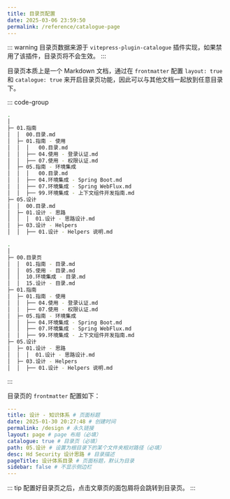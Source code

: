 ```yaml
---
title: 目录页配置
date: 2025-03-06 23:59:50
permalink: /reference/catalogue-page
---
```


::: warning
目录页数据来源于 `vitepress-plugin-catalogue` 插件实现，如果禁用了该插件，目录页将不会生效。
:::

目录页本质上是一个 Markdown 文档，通过在 `frontmatter` 配置 `layout: true` 和 `catalogue: true` 来开启目录页功能，因此可以与其他文档一起放到任意目录下。

::: code-group
```sh [当前文件夹] {4,10,15}
.
│
├─ 01.指南
│  │  00.目录.md
│  ├─ 01.指南 - 使用
│  │  │   00.目录.md
│  │  ├── 04.使用 - 登录认证.md
│  │  ├── 07.使用 - 权限认证.md
│  ├─ 05.指南 - 环境集成
│  │  │   00.目录.md
│  │  ├── 04.环境集成 - Spring Boot.md
│  │  ├── 07.环境集成 - Spring WebFlux.md
│  │  ├── 99.环境集成 - 上下文组件开发指南.md
├─ 05.设计
│  │  00.目录.md
│  ├─ 01.设计 - 思路
│  │  │  01.设计 - 思路设计.md
│  ├─ 03.设计 - Helpers
│  │  ├── 01.设计 - Helpers 说明.md
```

```sh [专门创建目录页文件夹] {3-7}
.
│
├─ 00.目录页
│  │  01.指南 - 目录.md
│  │  05.使用 - 目录.md
│  │  10.环境集成 - 目录.md
│  │  15.设计 - 目录.md
├─ 01.指南
│  ├─ 01.指南 - 使用
│  │  ├── 04.使用 - 登录认证.md
│  │  ├── 07.使用 - 权限认证.md
│  ├─ 05.指南 - 环境集成
│  │  ├── 04.环境集成 - Spring Boot.md
│  │  ├── 07.环境集成 - Spring WebFlux.md
│  │  ├── 99.环境集成 - 上下文组件开发指南.md
├─ 05.设计
│  ├─ 01.设计 - 思路
│  │  │  01.设计 - 思路设计.md
│  ├─ 03.设计 - Helpers
│  │  ├── 01.设计 - Helpers 说明.md
```
:::


目录页的 `frontmatter` 配置如下：

```yaml
---
title: 设计 - 知识体系 # 页面标题
date: 2025-01-30 20:27:48 # 创建时间
permalink: /design # 永久链接
layout: page # page 布局（必填）
catalogue: true # 目录页（必填）
path: 05.设计 # 设置为根目录下的某个文件夹相对路径（必填）
desc: Hd Security 设计思路 # 目录描述
pageTitle: 设计体系目录 # 页面标题，默认为目录
sidebar: false # 不显示侧边栏
---
```

::: tip
配置好目录页之后，点击文章页的面包屑将会跳转到目录页。
:::

